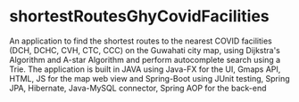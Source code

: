 # shortestRoutesGhyCovidFacilities
An application to find the shortest routes to the nearest COVID facilities (DCH, DCHC, CVH, CTC, CCC) on the Guwahati city map, using Dijkstra's Algorithm and A-star Algorithm and perform autocomplete search using a Trie. The application is built in JAVA using Java-FX for the UI, Gmaps API, HTML, JS for the map web view and Spring-Boot using JUnit testing, Spring JPA, Hibernate, Java-MySQL connector, Spring AOP for the back-end

